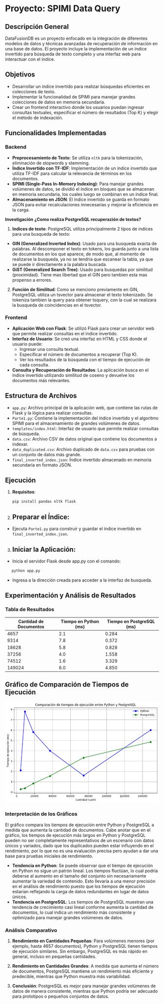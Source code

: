 # Proyecto: SPIMI Data Query

## Descripción General
DataFusionDB es un proyecto enfocado en la integración de diferentes modelos de datos y técnicas avanzadas de recuperación de información en una base de datos. El proyecto incluye la implementación de un índice invertido para búsqueda de texto completo y una interfaz web para interactuar con el índice.

## Objetivos
- Desarrollar un índice invertido para realizar búsquedas eficientes en colecciones de texto.
- Implementar la funcionalidad de SPIMI para manejar grandes colecciones de datos en memoria secundaria.
- Crear un frontend interactivo donde los usuarios puedan ingresar consultas textuales, especificar el número de resultados (Top K) y elegir el método de indexación.

## Funcionalidades Implementadas

### Backend
- **Preprocesamiento de Texto**: Se utiliza `nltk` para la tokenización, eliminación de stopwords y stemming.
- **Índice Invertido con TF-IDF**: Implementación de un índice invertido que utiliza TF-IDF para calcular la relevancia de términos en los documentos.
- **SPIMI (Single-Pass In-Memory Indexing)**: Para manejar grandes volúmenes de datos, se dividió el índice en bloques que se almacenan en memoria secundaria, los cuales luego se combinan en un índice final.
- **Almacenamiento en JSON**: El índice invertido se guarda en formato JSON para evitar recalculaciones innecesarias y mejorar la eficiencia en la carga.

**Investigación**
**¿Como realiza PostgreSQL recuperazión de textos?**
1. **Indices de texto**:
PostgreSQL utiliza principalmente 2 tipos de indices para una busqueda de texto:
- **GIN (Generalized Inverted Index)**: Usado para una busqueda exacta de palabras. Al descomponer el texto en tokens, los guarda junto a una lista de documentos en los que aparece, de modo que, al momento de realizarse la busqueda, ya no se tendria que escanear la tabla, ya que se puede ir directamente a la palabra buscada.
- **GiST (Generalized Search Tree)**: Usado para busquedas por similitud (proximidad). Tiene mas libertad que el GIN pero tambien esta mas propenso a errores.

2. **Función de Similitud**:
Como se menciono previamente en GIN, PostgreSQL utiliza un tsvector para almacenar el texto tokenizado.
Se tokeniza tambien la query para obtener tsquery, con la cual se realizara la busqueda de coincidencias en el tsvector.

### Frontend
- **Aplicación Web con Flask**: Se utilizó Flask para crear un servidor web que permite realizar consultas en el índice invertido.
- **Interfaz de Usuario**: Se creó una interfaz en HTML y CSS donde el usuario puede:
  - Ingresar una consulta textual.
  - Especificar el número de documentos a recuperar (Top K).
  - Ver los resultados de la búsqueda con el tiempo de ejecución de cada consulta.
- **Consulta y Recuperación de Resultados**: La aplicación busca en el índice invertido utilizando similitud de coseno y devuelve los documentos más relevantes.

## Estructura de Archivos

- `app.py`: Archivo principal de la aplicación web, que contiene las rutas de Flask y la lógica para realizar consultas.
- `Parte1.py`: Contiene la implementación del índice invertido y el algoritmo SPIMI para el almacenamiento de grandes volúmenes de datos.
- `templates/index.html`: Interfaz de usuario que permite realizar consultas de búsqueda.
- `data.csv`: Archivo CSV de datos original que contiene los documentos a indexar.
- `data_duplicated.csv`: Archivo duplicado de `data.csv` para pruebas con un conjunto de datos más grande.
- `final_inverted_index.json`: Índice invertido almacenado en memoria secundaria en formato JSON.

## Ejecución

1. **Requisitos**: 
   ```bash
   pip install pandas nltk flask


2. ## Preparar el Índice:
- Ejecuta `Parte1.py` para construir y guardar el índice invertido en `final_inverted_index.json`.

3. ## Iniciar la Aplicación:
- Inicia el servidor Flask desde app.py con el comando:
```bash
   python app.py
```
- Ingresa a la dirección creada para acceder a la interfaz de busqueda.


## Experimentación y Análisis de Resultados

### Tabla de Resultados

| Cantidad de Documentos | Tiempo en Python (ms) | Tiempo en PostgreSQL (ms) |
|------------------------|-----------------------|---------------------------|
| 4657                   | 2.1                   | 0.284                     |
| 9314                   | 7.8                   | 0.372                     |
| 18628                  | 5.8                   | 0.828                     |
| 37256                  | 4.0                   | 1.558                     |
| 74512                  | 1.6                   | 3.329                     |
| 149024                 | 6.0                   | 4.850                     |

## Gráfico de Comparación de Tiempos de Ejecución

![Comparación de Tiempos de Ejecución entre Python y PostgreSQL](images/ejemplo.jpg)


### Interpretación de los Gráficos

El gráfico compara los tiempos de ejecución entre Python y PostgreSQL a medida que aumenta la cantidad de documentos.
Cabe anotar que en el gráfico, los tiempos de ejecución más largos en Python y PostgreSQL pueden no ser completamente representativos de un escenario con datos únicos y variados, dado que los duplicados pueden estar influyendo en el rendimiento, por lo que no es una evaluación precisa pero ayudan a dar una base para pruebas iniciales de rendimiento.
- **Tendencia en Python**: Se puede observar que el tiempo de ejecución en Python no sigue un patrón lineal. Los tiempos fluctúan, lo cual podría deberse al aumento en el tamaño del conjunto sin necesariamente aumentar la variedad de contenido. Esto llevaria a una menor precisión en el análisis de rendimiento puesto que los tiempos de ejecución estarian reflejando la carga de datos redundantes en lugar de datos únicos.
- **Tendencia en PostgreSQL**: Los tiempos de PostgreSQL muestran una tendencia de crecimiento casi lineal conforme aumenta la cantidad de documentos, lo cual indica un rendimiento más consistente y optimizado para manejar grandes volúmenes de datos.

### Análisis Comparativo

1. **Rendimiento en Cantidades Pequeñas**: Para volúmenes menores (por ejemplo, hasta 4657 documentos), Python y PostgreSQL tienen tiempos de ejecución similares. Sin embargo, PostgreSQL es más rápido en general, incluso en pequeñas cantidades.
  
2. **Rendimiento en Cantidades Grandes**: A medida que aumenta el número de documentos, PostgreSQL mantiene un rendimiento más eficiente y predecible, mientras que Python muestra más variabilidad.

3. **Conclusión**: PostgreSQL es mejor para manejar grandes volúmenes de datos de manera consistente, mientras que Python podría ser adecuado para prototipos o pequeños conjuntos de datos.

